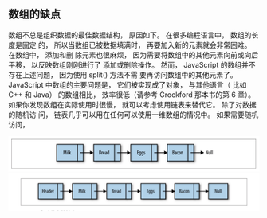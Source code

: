 ## 数组的缺点

数组不总是组织数据的最佳数据结构， 原因如下。 在很多编程语言中， 数组的长度是固定
的， 所以当数组已被数据填满时， 再要加入新的元素就会非常困难。 在数组中， 添加和删
除元素也很麻烦， 因为需要将数组中的其他元素向前或向后平移， 以反映数组刚刚进行了
添加或删除操作。 然而， JavaScript 的数组并不存在上述问题， 因为使用 split() 方法不需
要再访问数组中的其他元素了。
JavaScript 中数组的主要问题是， 它们被实现成了对象， 与其他语言（ 比如 C++ 和 Java）
的数组相比， 效率很低（请参考 Crockford 那本书的第 6 章）。
如果你发现数组在实际使用时很慢， 就可以考虑使用链表来替代它。 除了对数据的随机访
问， 链表几乎可以用在任何可以使用一维数组的情况中。 如果需要随机访问，

<img src="./1.jpg" />

<img src="./2.jpg" />


